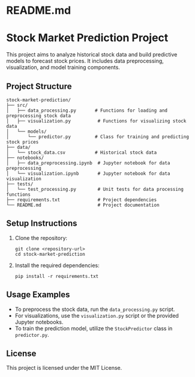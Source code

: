 # README.md

# Stock Market Prediction Project

This project aims to analyze historical stock data and build predictive models to forecast stock prices. It includes data preprocessing, visualization, and model training components.

## Project Structure

```
stock-market-prediction/
├── src/
│   ├── data_processing.py       # Functions for loading and preprocessing stock data
│   ├── visualization.py          # Functions for visualizing stock data
│   └── models/
│       └── predictor.py         # Class for training and predicting stock prices
├── data/
│   └── stock_data.csv           # Historical stock data
├── notebooks/
│   ├── data_preprocessing.ipynb  # Jupyter notebook for data preprocessing
│   └── visualization.ipynb       # Jupyter notebook for data visualization
├── tests/
│   └── test_processing.py        # Unit tests for data processing functions
├── requirements.txt              # Project dependencies
└── README.md                     # Project documentation
```

## Setup Instructions

1. Clone the repository:
   ```
   git clone <repository-url>
   cd stock-market-prediction
   ```

2. Install the required dependencies:
   ```
   pip install -r requirements.txt
   ```

## Usage Examples

- To preprocess the stock data, run the `data_processing.py` script.
- For visualizations, use the `visualization.py` script or the provided Jupyter notebooks.
- To train the prediction model, utilize the `StockPredictor` class in `predictor.py`.

## License

This project is licensed under the MIT License.